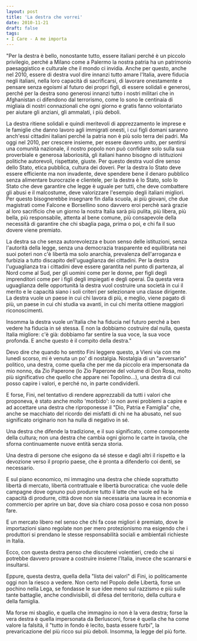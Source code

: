 ```yaml
---
layout: post
title: 'La destra che vorrei'
date: 2010-11-21
draft: false
tags: 
- I Care - A me importa
---
```


  

"Per la destra è bello, nonostante tutto, essere italiani perché è un piccolo privilegio, perché a Milano come a Palermo la nostra patria ha un patrimonio paesaggistico e culturale che il mondo ci invidia. Anche per questo, anche nel 2010, essere di destra vuol dire innanzi tutto amare l'Italia, avere fiducia negli italiani, nella loro capacità di sacrificarsi, di lavorare onestamente e pensare senza egoismi al futuro dei propri figli, di essere solidali e generosi, perché per la destra sono generosi innanzi tutto i nostri militari che in Afghanistan ci difendono dal terrorismo, come lo sono le centinaia di migliaia di nostri connazionali che ogni giorno e gratis fanno volontariato per aiutare gli anziani, gli ammalati, i più deboli.  
  
La destra ritiene solidali e quindi meritevoli di apprezzamento le imprese e le famiglie che danno lavoro agli immigrati onesti, i cui figli domani saranno anch'essi cittadini italiani perché la patria non è più solo terra dei padri. Ma oggi nel 2010, per crescere insieme, per essere davvero unito, per sentirsi una comunità nazionale, il nostro popolo non può confidare solo sulla sua proverbiale e generosa laboriosità, gli italiani hanno bisogno di istituzioni politiche autorevoli, rispettate, giuste. Per questo destra vuol dire senso dello Stato, etica pubblica, cultura dei doveri. Per la destra lo Stato deve essere efficiente ma non invadente, deve spendere bene il denaro pubblico senza alimentare burocrazie e clientele, per la destra è lo Stato, solo lo Stato che deve garantire che legge è uguale per tutti, che deve combattere gli abusi e il malcostume, deve valorizzare l'esempio degli italiani migliori. Per questo bisognerebbe insegnare fin dalla scuola, ai più giovani, che due magistrati come Falcone e Borsellino sono davvero eroi perchè sarà grazie al loro sacrificio che un giorno la nostra Italia sarà più pulita, più libera, più bella, più responsabile, attenta al bene comune, più consapevole della necessità di garantire che chi sbaglia paga, prima o poi, e chi fa il suo dovere viene premiato.  
  
La destra sa che senza autorevolezza e buon senso delle istituzioni, senza l'autorità della legge, senza una democrazia trasparente ed equilibrata nei suoi poteri non c'è libertà ma solo anarchia, prevalenza dell'arroganza e furbizia a tutto discapito dell'uguaglianza dei cittadini. Per la destra l'uguaglianza tra i cittadini deve essere garantita nel punto di partenza, al Nord come al Sud, per gli uomini come per le donne, per figli degli imprenditori come per i figli degli impiegati e degli operai. Da questa vera uguaglianza delle opportunità la destra vuol costruire una società in cui il merito e le capacità siano i soli criteri per selezionare una classe dirigente. La destra vuole un paese in cui chi lavora di più, e meglio, viene pagato di più, un paese in cui chi studia va avanti, in cui chi merita ottiene maggiori riconoscimenti.  
  
Insomma la destra vuole un'Italia che ha fiducia nel futuro perché a ben vedere ha fiducia in sé stessa. E non la dobbiamo costruire dal nulla, questa Italia migliore: c'è già: dobbiamo far sentire la sua voce, la sua voce profonda. E anche questo è il compito della destra."

  

Devo dire che quando ho sentito Fini leggere questo, a Vieni via con me lunedì scorso, mi è venuta un po' di nostalgia. Nostalgia di un "avversario" politico, una destra, come quella che per me da piccolo era impersonata da mio nonno, da Zio Paperone (lo Zio Paperone del volume di Don Rosa, molto più significativo che quello che appare nei Topolino...), una destra di cui posso capire i valori, e perché no, in parte condividerli.  
  
E forse, Fini, nel tentativo di rendere apprezzabili da tutti i valori che proponeva, è stato anche molto 'morbido': io non avrei problemi a capire e ad accettare una destra che riproponesse il "Dio, Patria e Famiglia" che, anche se macchiato del ricordo dei misfatti di chi ne ha abusato, nel suo significato originario non ha nulla di negativo in sé.  
  
Una destra che difende la tradizione, e il suo significato, come componente della cultura; non una destra che cambia ogni giorno le carte in tavola, che sforna continuamente nuove entità senza storia.  
  
Una destra di persone che esigono da sé stesse e dagli altri il rispetto e la devozione verso il proprio paese, che è pronta a difenderlo coi denti, se necessario.  
  
E sul piano economico, mi immagino una destra che chiede soprattutto libertà di mercato, libertà contrattuale e libertà burocratica: che vuole delle campagne dove ognuno può produrre tutto il latte che vuole ed ha le capacità di produrre, città dove non sia necessaria una laurea in economia e commercio per aprire un bar, dove sia chiaro cosa posso e cosa non posso fare.  
  
E un mercato libero nel senso che chi fa cose migliori è premiato, dove le importazioni siano regolate non per mero protezionismo ma esigendo che i produttori si prendano le stesse responsabilità sociali e ambientali richieste in Italia.  
  
Ecco, con questa destra penso che discuterei volentieri, credo che si potrebbe davvero provare a costruire insieme l'Italia, invece che scannarsi e insultarsi.  
  
Eppure, questa destra, quella della "lista dei valori" di Fini, io politicamente oggi non la riesco a vedere. Non certo nel Popolo delle Libertà, forse un pochino nella Lega, se fondasse le sue idee meno sul razzismo e più sulle tante battaglie, anche condivisibili, di difesa del territorio, della cultura e della famiglia.  
  
Ma forse mi sbaglio, e quella che immagino io non è la vera destra; forse la vera destra è quella impersonata da Berlusconi, forse è quella che ha come valore la falsità, il "tutto in fondo è lecito, basta essere furbi", la prevaricazione del più ricco sui più deboli. Insomma, la legge del più forte.